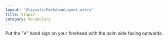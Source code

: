 ```yaml
---
layout: "@layouts/MarkdownLayout.astro"
title: Stupid
category: Vocabulary
---
```


Put the "V" hand sign on your forehead with the palm side facing outwards.
